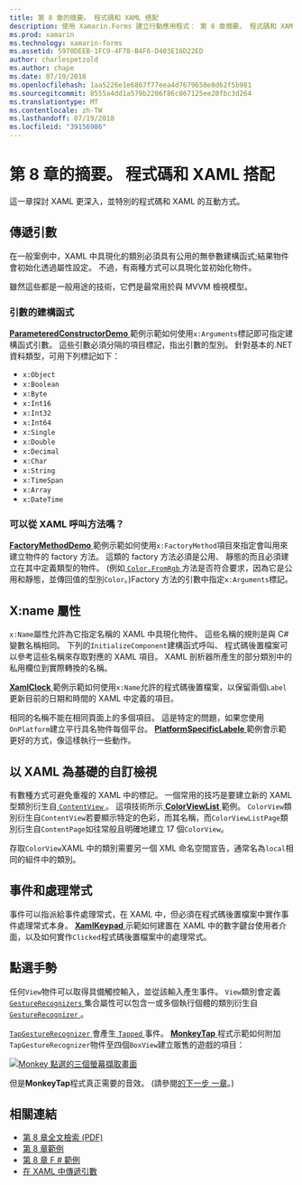 ```yaml
---
title: 第 8 章的摘要。 程式碼和 XAML 搭配
description: 使用 Xamarin.Forms 建立行動應用程式： 第 8 章摘要。 程式碼和 XAML 搭配
ms.prod: xamarin
ms.technology: xamarin-forms
ms.assetid: 5970DEEB-1FC9-4F78-B4F6-D403E16D22ED
author: charlespetzold
ms.author: chape
ms.date: 07/19/2018
ms.openlocfilehash: 1aa5226e1e6867f77eea4d7679650e8d62f5b981
ms.sourcegitcommit: 8555a4dd1a579b2206f86c867125ee20fbc3d264
ms.translationtype: MT
ms.contentlocale: zh-TW
ms.lasthandoff: 07/19/2018
ms.locfileid: "39156986"
---
```

# <a name="summary-of-chapter-8-code-and-xaml-in-harmony"></a>第 8 章的摘要。 程式碼和 XAML 搭配

這一章探討 XAML 更深入，並特別的程式碼和 XAML 的互動方式。

## <a name="passing-arguments"></a>傳遞引數

在一般案例中，XAML 中具現化的類別必須具有公用的無參數建構函式;結果物件會初始化透過屬性設定。 不過，有兩種方式可以具現化並初始化物件。

雖然這些都是一般用途的技術，它們是最常用於與 MVVM 檢視模型。

### <a name="constructors-with-arguments"></a>引數的建構函式

[ **ParameteredConstructorDemo** ](https://github.com/xamarin/xamarin-forms-book-samples/tree/master/Chapter08/ParameteredConstructorDemo)範例示範如何使用`x:Arguments`標記即可指定建構函式引數。 這些引數必須分隔的項目標記，指出引數的型別。 針對基本的.NET 資料類型，可用下列標記如下：

- `x:Object`
- `x:Boolean`
- `x:Byte`
- `x:Int16`
- `x:Int32`
- `x:Int64`
- `x:Single`
- `x:Double`
- `x:Decimal`
- `x:Char`
- `x:String`
- `x:TimeSpan`
- `x:Array`
- `x:DateTime`

### <a name="can-i-call-methods-from-xaml"></a>可以從 XAML 呼叫方法嗎？

[ **FactoryMethodDemo** ](https://github.com/xamarin/xamarin-forms-book-samples/tree/master/Chapter08/FactoryMethodDemo)範例示範如何使用`x:FactoryMethod`項目來指定會叫用來建立物件的 factory 方法。 這類的 factory 方法必須是公用、 靜態的而且必須建立在其中定義類型的物件。 (例如[ `Color.FromRgb` ](xref:Xamarin.Forms.Color.FromRgb(System.Double,System.Double,System.Double))方法是否符合要求，因為它是公用和靜態，並傳回值的型別`Color`。)Factory 方法的引數中指定`x:Arguments`標記。

## <a name="the-xname-attribute"></a>X:name 屬性

`x:Name`屬性允許為它指定名稱的 XAML 中具現化物件。 這些名稱的規則是與 C# 變數名稱相同。 下列的`InitializeComponent`建構函式呼叫、 程式碼後置檔案可以參考這些名稱來存取對應的 XAML 項目。 XAML 剖析器所產生的部分類別中的私用欄位到實際轉換的名稱。

[ **XamlClock** ](https://github.com/xamarin/xamarin-forms-book-samples/tree/master/Chapter08/XamlClock)範例示範如何使用`x:Name`允許的程式碼後置檔案，以保留兩個`Label`更新目前的日期和時間的 XAML 中定義的項目。

相同的名稱不能在相同頁面上的多個項目。 這是特定的問題，如果您使用`OnPlatform`建立平行具名物件每個平台。 [ **PlatformSpecificLabele** ](https://github.com/xamarin/xamarin-forms-book-samples/tree/master/Chapter08/PlatformSpecificLabels)範例會示範更好的方式，像這樣執行一些動作。

## <a name="custom-xaml-based-views"></a>以 XAML 為基礎的自訂檢視

有數種方式可避免重複的 XAML 中的標記。 一個常用的技巧是要建立新的 XAML 型類別衍生自[ `ContentView` ](xref:Xamarin.Forms.ContentView)。 這項技術所示[ **ColorViewList** ](https://github.com/xamarin/xamarin-forms-book-samples/tree/master/Chapter08/ColorViewList)範例。 `ColorView`類別衍生自`ContentView`若要顯示特定的色彩，而其名稱，而`ColorViewListPage`類別衍生自`ContentPage`如往常般且明確地建立 17 個`ColorView`。

存取`ColorView`XAML 中的類別需要另一個 XML 命名空間宣告，通常名為`local`相同的組件中的類別。

## <a name="events-and-handlers"></a>事件和處理常式

事件可以指派給事件處理常式，在 XAML 中，但必須在程式碼後置檔案中實作事件處理常式本身。 [ **XamlKeypad** ](https://github.com/xamarin/xamarin-forms-book-samples/tree/master/Chapter08/XamlKeypad)示範如何建置在 XAML 中的數字鍵台使用者介面，以及如何實作`Clicked`程式碼後置檔案中的處理常式。

## <a name="tap-gestures"></a>點選手勢

任何`View`物件可以取得具備觸控輸入，並從該輸入產生事件。 `View`類別會定義[ `GestureRecognizers` ](xref:Xamarin.Forms.View.GestureRecognizers)集合屬性可以包含一或多個執行個體的類別衍生自[ `GestureRecognizer` ](xref:Xamarin.Forms.GestureRecognizer)。

[ `TapGestureRecognizer` ](xref:Xamarin.Forms.TapGestureRecognizer)會產生[ `Tapped` ](xref:Xamarin.Forms.TapGestureRecognizer.Tapped)事件。 [ **MonkeyTap** ](https://github.com/xamarin/xamarin-forms-book-samples/tree/master/Chapter08/MonkeyTap)程式示範如何附加`TapGestureRecognizer`物件至四個`BoxView`建立販售的遊戲的項目：

[![Monkey 點選的三個螢幕擷取畫面](images/ch08fg07-small.png "仿造遊戲")](images/ch08fg07-large.png#lightbox "仿造遊戲")

但是**MonkeyTap**程式真正需要的音效。 (請參閱[的下一步 一章](chapter09.md)。)

## <a name="related-links"></a>相關連結

- [第 8 章全文檢索 (PDF)](https://download.xamarin.com/developer/xamarin-forms-book/XamarinFormsBook-Ch08-Apr2016.pdf)
- [第 8 章範例](https://github.com/xamarin/xamarin-forms-book-samples/tree/master/Chapter08)
- [第 8 章 F # 範例](https://github.com/xamarin/xamarin-forms-book-samples/tree/master/Chapter08/FS/XamlKeypad)
- [在 XAML 中傳遞引數](~/xamarin-forms/xaml/passing-arguments.md)
